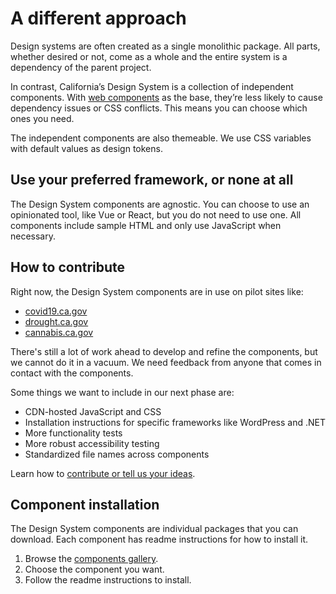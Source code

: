 # A different approach

Design systems are often created as a single monolithic package. All parts, whether desired or not, come as a whole and the entire system is a dependency of the parent project.

In contrast, California’s Design System is a collection of independent components. With [web components](https://developer.mozilla.org/en-US/docs/Web/Web_Components) as the base, they’re less likely to cause dependency issues or CSS conflicts. This means you can choose which ones you need. 

The independent components are also themeable. We use CSS variables with default values as design tokens. 

## Use your preferred framework, or none at all

The Design System components are agnostic. You can choose to use an opinionated tool, like Vue or React, but you do not need to use one. All components include sample HTML and only use JavaScript when necessary.

## How to contribute

Right now, the Design System components are in use on pilot sites like:

* [covid19.ca.gov](https://covid19.ca.gov/)
* [drought.ca.gov](https://drought.ca.gov/)
* [cannabis.ca.gov](https://cannabis.ca.gov/)

There's still a lot of work ahead to develop and refine the components, but we cannot do it in a vacuum. We need feedback from anyone that comes in contact with the components. 

Some things we want to include in our next phase are:

* CDN-hosted JavaScript and CSS
* Installation instructions for specific frameworks like WordPress and .NET
* More functionality tests
* More robust accessibility testing
* Standardized file names across components

Learn how to [contribute or tell us your ideas](/contribute/). 

## Component installation

The Design System components are individual packages that you can download. Each component has readme instructions for how to install it.

1. Browse the [components gallery](/components/).
2. Choose the component you want.
3. Follow the readme instructions to install.
